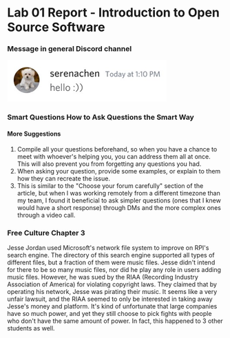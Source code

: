 # Lab 01 Report - Introduction to Open Source Software

### Message in general Discord channel
![Discord](images/discord.jpg)

### Smart Questions How to Ask Questions the Smart Way
#### More Suggestions
1. Compile all your questions beforehand, so when you have a chance to meet with whoever's helping you, you can address them all at once. This will also prevent you from forgetting any questions you had.
2. When asking your question, provide some examples, or explain to them how they can recreate the issue.
3. This is similar to the "Choose your forum carefully" section of the article, but when I was working remotely from a different timezone than my team, I found it beneficial to ask simpler questions (ones that I knew would have a short response) through DMs and the more complex ones through a video call.

### Free Culture Chapter 3
Jesse Jordan used Microsoft's network file system to improve on RPI's search engine. The directory of this search engine supported all types of different files, but a fraction of them were music files. Jesse didn't intend for there to be so many music files, nor did he play any role in users adding music files. However, he was sued by the RIAA (Recording Industry Association of America) for violating copyright laws. They claimed that by operating his network, Jesse was pirating their music. It seems like a very unfair lawsuit, and the RIAA seemed to only be interested in taking away Jesse's money and platform. It's kind of unfortunate that large companies have so much power, and yet they still choose to pick fights with people who don't have the same amount of power. In fact, this happened to 3 other students as well. 

